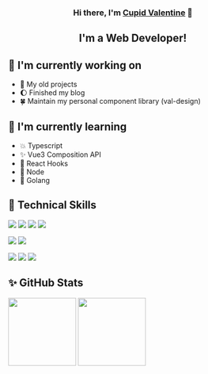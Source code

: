<!-- ### Hi there 👋 -->

<h3 align="center">
Hi there, I'm <a href="https://valzt.cn/" target="_blank" rel="noreferrer">Cupid Valentine</a> 👋
</h3>

<h2 align="center">
I'm a Web Developer!
</h2> 


## 🔭 I'm currently working on

- 💫 My old projects
- 🌔 Finished my blog
- 🍀 Maintain my personal component library (val-design)

## 🌱 I'm currently learning

- 💥 Typescript
- ✨ Vue3 Composition API
- 🙈 React Hooks
- 🌻 Node
- 🐣 Golang


## 🌟 Technical Skills

![](https://img.shields.io/badge/Code-HTML5-informational?style=flat&logo=HTML5&color=E34F26)
![](https://img.shields.io/badge/Code-CSS3-informational?style=flat&logo=CSS3&color=1572B6)
![](https://img.shields.io/badge/Code-JavaScript-informational?style=flat&logo=JavaScript&color=F7DF1E)
![](https://img.shields.io/badge/Code-TypeScript-informational?style=flat&logo=TypeScript&color=3178C6)

![](https://img.shields.io/badge/Code-Vue-informational?style=flat&logo=Vue.js&color=4FC08D)
![](https://img.shields.io/badge/Code-React-informational?style=flat&logo=react&color=61DAFB)

![](https://img.shields.io/badge/Code-Node-informational?style=flat&logo=Node.js&color=339933)
![](https://img.shields.io/badge/Code-Koa-informational?style=flat&logo=Koa&color=33333D)
![](https://img.shields.io/badge/Code-Django-informational?style=flat&logo=Django&color=092E20)


<!-- **valcosmos/valcosmos** is a  _special_ ✨ repository because its `README.md` (this file) appears on your GitHub profile. -->

<!-- Here are some ideas to get you started: -->


## ✨ GitHub Stats 

<!-- <img align="left" src="https://github-readme-stats.vercel.app/api?username=valcosmos&show_icons=true&bg_color=30,7028e4,e5b2ca&title_color=fff&text_color=fff&icon_color=fff" /> -->

<!-- ![valcosmos GitHub stats](https://github-readme-stats.vercel.app/api?username=valcosmos&show_icons=true&bg_color=30,7028e4,e5b2ca&title_color=fff&text_color=fff&icon_color=fff)

[![Top Langs](https://github-readme-stats.vercel.app/api/top-langs/?username=valcosmos&layout=compact&show_icons=true&bg_color=30,7028e4,e5b2ca&title_color=fff&text_color=fff&icon_color=fff)](https://github.com/anuraghazra/github-readme-stats) -->

<img align="" height="137px" src="https://github-readme-stats.vercel.app/api?username=valcosmos&show_icons=true&bg_color=30,7028e4,e5b2ca&title_color=fff&text_color=fff&icon_color=fff" />

<img align="" height="137px" src="https://github-readme-stats.vercel.app/api/top-langs/?username=valcosmos&layout=compact&show_icons=true&bg_color=30,7028e4,e5b2ca&title_color=fff&text_color=fff&icon_color=fff)](https://github.com/anuraghazra/github-readme-stats" />


